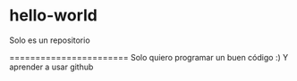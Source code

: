 # hello-world
Solo es un repositorio

=======================
Solo quiero programar un buen código :)
Y aprender a usar github
